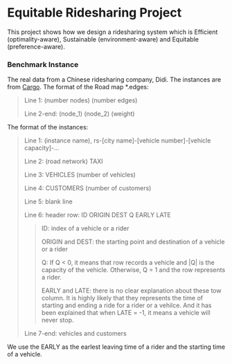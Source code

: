 # Equitable Ridesharing Project

This project shows how we design a ridesharing system which is Efficient (optimality-aware), Sustainable (environment-aware) and Equitable (preference-aware). 

### Benchmark Instance

The real data from a Chinese ridesharing company, Didi. 
The instances are from [Cargo](https://github.com/jamjpan/Cargo_benchmark).
The format of the Road map *.edges:
> Line 1: (number nodes) (number edges)
>
> Line 2-end: (node_1) (node_2) (weight)

The format of the instances:
> Line 1: (instance name), rs-\[city name\]-\[vehicle number\]-\[vehicle capacity\]-...
>
> Line 2: (road network) TAXI
>
> Line 3: VEHICLES (number of vehicles)
>
> Line 4: CUSTOMERS (number of customers)
>
> Line 5: blank line
>
> Line 6: header row: ID    ORIGIN	DEST	Q	EARLY	LATE
>>
>> ID: index of a vehicle or a rider
>>
>> ORIGIN and DEST: the starting point and destination of a vehicle or a rider
>>
>> Q: If Q < 0, it means that row records a vehicle and |Q| is the capacity of the vehicle. Otherwise, Q = 1 and the row represents a rider.
>>
>> EARLY and LATE: there is no clear explanation about these tow column. It is highly likely that they represents the time of starting and ending a ride for a rider or a vehilce. And it has been explained that when LATE = -1, it means a vehicle will never stop. 
>
> Line 7-end: vehicles and customers

We use the EARLY as the earlest leaving time of a rider and the starting time of a vehicle. 
